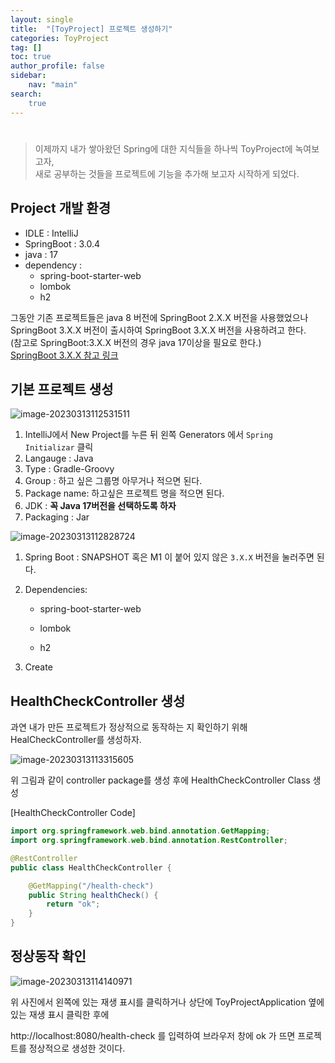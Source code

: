```yaml
---
layout: single
title:  "[ToyProject] 프로젝트 생성하기"
categories: ToyProject
tag: []
toc: true   
author_profile: false
sidebar:
    nav: "main"
search:
    true
---
```


# 
> 이제까지 내가 쌓아왔던 Spring에 대한 지식들을 하나씩 ToyProject에 녹여보고자,  
> 새로 공부하는 것들을 프로젝트에 기능을 추가해 보고자 시작하게 되었다.



## Project 개발 환경

- IDLE : IntelliJ
- SpringBoot : 3.0.4
- java : 17
- dependency : 
    - spring-boot-starter-web
    - lombok
    - h2    

그동안 기존 프로젝트들은 java 8 버전에 SpringBoot 2.X.X 버전을 사용했었으나 SpringBoot 3.X.X 버전이 출시하여 SpringBoot 3.X.X 버전을 사용하려고 한다.   
(참고로 SpringBoot:3.X.X 버전의 경우 java 17이상을 필요로 한다.)    
[SpringBoot 3.X.X 참고 링크](https://spring.io/blog/2022/05/24/preparing-for-spring-boot-3-0)



## 기본 프로젝트 생성 



![image-20230313112531511]({{site.url}}/images/2023-03-13-ToyProject/image-20230313112531511.png)



1. IntelliJ에서 New Project를 누른 뒤 왼쪽 Generators 에서 `Spring Initializar` 클릭
2. Langauge : Java
3. Type : Gradle-Groovy
4. Group : 하고 싶은 그룹명 아무거나 적으면 된다.
5. Package name: 하고싶은 프로젝트 명을 적으면 된다. 
6. JDK : **꼭 Java 17버전을 선택하도록 하자**
7. Packaging : Jar



![image-20230313112828724]({{site.url}}/images/2023-03-13-ToyProject/image-20230313112828724.png)

1. Spring Boot : SNAPSHOT 혹은 M1 이 붙어 있지 않은 `3.X.X` 버전을 눌러주면 된다.

2. Dependencies:

   * spring-boot-starter-web

   * lombok

   * h2    

3. Create 



## HealthCheckController 생성

과연 내가 만든 프로젝트가 정상적으로 동작하는 지 확인하기 위해 HealCheckController를 생성하자.



![image-20230313113315605]({{site.url}}/images/2023-03-13-ToyProject/image-20230313113315605.png)

위 그림과 같이 controller package를 생성 후에 HealthCheckController Class 생성

[HealthCheckController Code]

```java
import org.springframework.web.bind.annotation.GetMapping;
import org.springframework.web.bind.annotation.RestController;

@RestController
public class HealthCheckController {

    @GetMapping("/health-check")
    public String healthCheck() {
        return "ok";
    }
}
```



## 정상동작 확인



![image-20230313114140971]({{site.url}}/images/2023-03-13-ToyProject/image-20230313114140971.png)

위 사진에서 왼쪽에 있는 재생 표시를 클릭하거나 상단에 ToyProjectApplication 옆에 있는 재생 표시 클릭한 후에 

http://localhost:8080/health-check 를 입력하여 브라우저 창에 ok 가 뜨면 프로젝트를 정상적으로 생성한 것이다.
